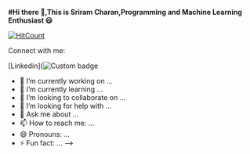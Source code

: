 **#Hi there 👋,This is Sriram Charan,Programming and Machine Learning Enthusiast :smiley:**

[![HitCount](http://hits.dwyl.com/Sri8910/Sri8910.svg)](http://hits.dwyl.com/Sri8910/Sri8910)


Connect with me:

[Linkedin](![Custom badge](https://img.shields.io/endpoint?color=blue&label=Linkedin&logo=linkedin&style=for-the-badge&url=https%3A%2F%2Fimg.shields.io%2Fendpoint%3Furl%3Dhttps%3A%2F%2Fwww.linkedin.com%2Fin%2Fsriram-c-6ab6b6171%2F%26style%3CSTYLE%3E%26label%3D%3CLABEL%3E%26color%3D%3CCOLOR%3E%26message%3Dconnect%26color%3D%3CCOLOR%3E&message=connect)

- 🔭 I’m currently working on ...
- 🌱 I’m currently learning ...
- 👯 I’m looking to collaborate on ...
- 🤔 I’m looking for help with ...
- 💬 Ask me about ...
- 📫 How to reach me: ...
- 😄 Pronouns: ...
- ⚡ Fun fact: ...
-->
